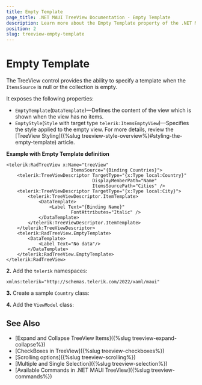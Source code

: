```yaml
---
title: Empty Template
page_title: .NET MAUI TreeView Documentation - Empty Template
description: Learn more about the Empty Template property of the .NET MAUI TreeView control.
position: 2
slug: treeview-empty-template
---
```


# Empty Template

The TreeView control provides the ability to specify a template when the `ItemsSource` is null or the collection is empty.

It exposes the following properties:

* `EmptyTemplate`(`DataTemplate`)&mdash;Defines the content of the view which is shown when the view has no items.
* `EmptyStyle`(`Style` with target type `telerik:ItemsEmptyView`)&mdash;Specifies the style applied to the empty view. For more details, review the [TreeView Styling]({%slug treeview-style-overview%}#styling-the-empty-template) article.

**Example with Empty Template definition**

```XAML
<telerik:RadTreeView x:Name="treeView"
                        ItemsSource="{Binding Countries}">
    <telerik:TreeViewDescriptor TargetType="{x:Type local:Country}"
                                DisplayMemberPath="Name"
                                ItemsSourcePath="Cities" />
    <telerik:TreeViewDescriptor TargetType="{x:Type local:City}">
        <telerik:TreeViewDescriptor.ItemTemplate>
            <DataTemplate>
                <Label Text="{Binding Name}"
                        FontAttributes="Italic" />
            </DataTemplate>
        </telerik:TreeViewDescriptor.ItemTemplate>
    </telerik:TreeViewDescriptor>
    <telerik:RadTreeView.EmptyTemplate>
        <DataTemplate>
            <Label Text="No data"/>
        </DataTemplate>
    </telerik:RadTreeView.EmptyTemplate>
</telerik:RadTreeView>
```

**2.** Add the `telerik` namespaces:

```XAML
xmlns:telerik="http://schemas.telerik.com/2022/xaml/maui"
```

**3.** Create a sample `Country` class:

<snippet id='treeview-country-model' />

**4.** Add the `ViewModel` class:

<snippet id='treeview-location-viewmodel' />

## See Also

* [Expand and Collapse TreeView Items]({%slug treeview-expand-collapse%})
* [CheckBoxes in TreeView]({%slug treeview-checkboxes%})
* [Scrolling options]({%slug treeview-scrolling%})
* [Multiple and Single Selection]({%slug treeview-selection%})
* [Available Commands in .NET MAUI TreeView]({%slug treeview-commands%})